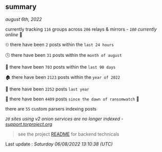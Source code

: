 
## summary
_august 6th, 2022_

currently tracking `116` groups across `206` relays & mirrors - _`100` currently online_ 📡

⏲ there have been `2` posts within the `last 24 hours`

🕓 there have been `31` posts within the `month of august`

📅 there have been `703` posts within the `last 90 days`

🏚 there have been `2123` posts within the `year of 2022`

🚀 there have been `2252` posts `last year`

🦕 there have been `4409` posts `since the dawn of ransomwatch` 🐣

there are `55` custom parsers indexing posts

_`20` sites using v2 onion services are no longer indexed - [support.torproject.org](https://support.torproject.org/onionservices/v2-deprecation/)_

> see the project [README](https://github.com/jmousqueton/ransomwatch#readme) for backend technicals



Last update : _Saturday 06/08/2022 13:10:38 (UTC)_

